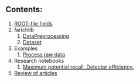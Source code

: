 ## Contents:
1. [ROOT-file fields](https://github.com/82492749123082/farich-pics/wiki/ROOT-file-fields-description)
2. farichlib
    1. [DataPreprocessing](DataPreprocessing.md)
    1. [Dataset](Dataset.md)
1. Examples
    1. [Process raw data](ProcessRawData.md)
1. Research notebooks
    1. [Maximum potential recall. Detector efficiency.](https://github.com/82492749123082/farich-pics/blob/dev/notebooks/research/Detected%20photons.ipynb)
1. [Review of articles](Review.md)